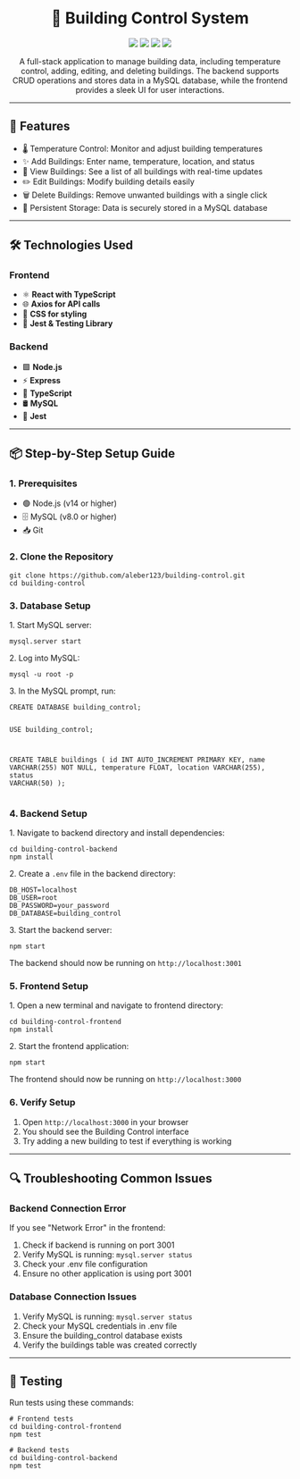 <h1 align="center">🏢 Building Control System</h1>

<p align="center">
  <img src="https://img.shields.io/badge/Frontend-React-blue">
  <img src="https://img.shields.io/badge/Backend-Node.js-green">
  <img src="https://img.shields.io/badge/Database-MySQL-yellow">
  <img src="https://img.shields.io/badge/Testing-Jest-red">
</p>

<p align="center">A full-stack application to manage building data, including temperature control, adding, editing, and deleting buildings. The backend supports CRUD operations and stores data in a MySQL database, while the frontend provides a sleek UI for user interactions.</p>

---

<h2>🚀 Features</h2>
<ul>
  <li>🌡️ Temperature Control: Monitor and adjust building temperatures</li>
  <li>✨ Add Buildings: Enter name, temperature, location, and status</li>
  <li>👀 View Buildings: See a list of all buildings with real-time updates</li>
  <li>✏️ Edit Buildings: Modify building details easily</li>
  <li>🗑️ Delete Buildings: Remove unwanted buildings with a single click</li>
  <li>💾 Persistent Storage: Data is securely stored in a MySQL database</li>
</ul>

---

<h2>🛠 Technologies Used</h2>

<h3>Frontend</h3>
<ul>
  <li>⚛️ <strong>React with TypeScript</strong></li>
  <li>🌐 <strong>Axios for API calls</strong></li>
  <li>🎨 <strong>CSS for styling</strong></li>
  <li>🧪 <strong>Jest & Testing Library</strong></li>
</ul>

<h3>Backend</h3>
<ul>
  <li>🟩 <strong>Node.js</strong></li>
  <li>⚡ <strong>Express</strong></li>
  <li>📘 <strong>TypeScript</strong></li>
  <li>🛢 <strong>MySQL</strong></li>
  <li>🧪 <strong>Jest</strong></li>
</ul>

---

<h2>📦 Step-by-Step Setup Guide</h2>

<h3>1. Prerequisites</h3>
<ul>
  <li>🟢 Node.js (v14 or higher)</li>
  <li>🗄️ MySQL (v8.0 or higher)</li>
  <li>📥 Git</li>
</ul>

<h3>2. Clone the Repository</h3>
<pre><code>git clone https://github.com/aleber123/building-control.git
cd building-control</code></pre>

<h3>3. Database Setup</h3>
<p>1. Start MySQL server:</p>
<pre><code>mysql.server start</code></pre>

<p>2. Log into MySQL:</p>
<pre><code>mysql -u root -p</code></pre>

<p>3. In the MySQL prompt, run:</p>
<pre><code>CREATE DATABASE building_control;

USE building_control;

CREATE TABLE buildings (
    id INT AUTO_INCREMENT PRIMARY KEY,
    name VARCHAR(255) NOT NULL,
    temperature FLOAT,
    location VARCHAR(255),
    status VARCHAR(50)
);</code></pre>

<h3>4. Backend Setup</h3>
<p>1. Navigate to backend directory and install dependencies:</p>
<pre><code>cd building-control-backend
npm install</code></pre>

<p>2. Create a <code>.env</code> file in the backend directory:</p>
<pre><code>DB_HOST=localhost
DB_USER=root
DB_PASSWORD=your_password
DB_DATABASE=building_control</code></pre>

<p>3. Start the backend server:</p>
<pre><code>npm start</code></pre>
<p>The backend should now be running on <code>http://localhost:3001</code></p>

<h3>5. Frontend Setup</h3>
<p>1. Open a new terminal and navigate to frontend directory:</p>
<pre><code>cd building-control-frontend
npm install</code></pre>

<p>2. Start the frontend application:</p>
<pre><code>npm start</code></pre>
<p>The frontend should now be running on <code>http://localhost:3000</code></p>

<h3>6. Verify Setup</h3>
<ol>
  <li>Open <code>http://localhost:3000</code> in your browser</li>
  <li>You should see the Building Control interface</li>
  <li>Try adding a new building to test if everything is working</li>
</ol>

---

<h2>🔍 Troubleshooting Common Issues</h2>

<h3>Backend Connection Error</h3>
<p>If you see "Network Error" in the frontend:</p>
<ol>
  <li>Check if backend is running on port 3001</li>
  <li>Verify MySQL is running: <code>mysql.server status</code></li>
  <li>Check your .env file configuration</li>
  <li>Ensure no other application is using port 3001</li>
</ol>

<h3>Database Connection Issues</h3>
<ol>
  <li>Verify MySQL is running: <code>mysql.server status</code></li>
  <li>Check your MySQL credentials in .env file</li>
  <li>Ensure the building_control database exists</li>
  <li>Verify the buildings table was created correctly</li>
</ol>

---

<h2>🧪 Testing</h2>

<p>Run tests using these commands:</p>

<pre><code># Frontend tests
cd building-control-frontend
npm test

# Backend tests
cd building-control-backend
npm test</code></pre>
